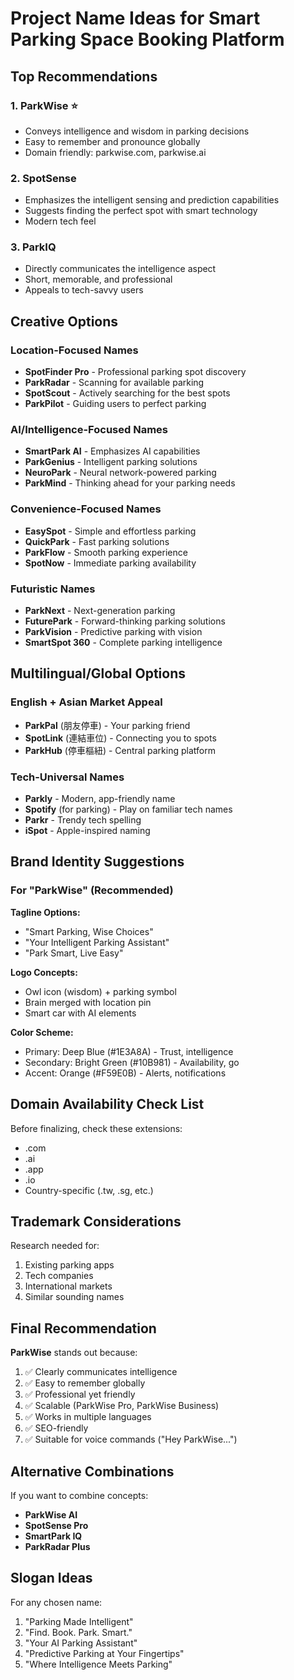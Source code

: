 # Project Name Ideas for Smart Parking Space Booking Platform

## Top Recommendations

### 1. **ParkWise** ⭐
- Conveys intelligence and wisdom in parking decisions
- Easy to remember and pronounce globally
- Domain friendly: parkwise.com, parkwise.ai

### 2. **SpotSense**
- Emphasizes the intelligent sensing and prediction capabilities
- Suggests finding the perfect spot with smart technology
- Modern tech feel

### 3. **ParkIQ**
- Directly communicates the intelligence aspect
- Short, memorable, and professional
- Appeals to tech-savvy users

## Creative Options

### Location-Focused Names
- **SpotFinder Pro** - Professional parking spot discovery
- **ParkRadar** - Scanning for available parking
- **SpotScout** - Actively searching for the best spots
- **ParkPilot** - Guiding users to perfect parking

### AI/Intelligence-Focused Names
- **SmartPark AI** - Emphasizes AI capabilities
- **ParkGenius** - Intelligent parking solutions
- **NeuroPark** - Neural network-powered parking
- **ParkMind** - Thinking ahead for your parking needs

### Convenience-Focused Names
- **EasySpot** - Simple and effortless parking
- **QuickPark** - Fast parking solutions
- **ParkFlow** - Smooth parking experience
- **SpotNow** - Immediate parking availability

### Futuristic Names
- **ParkNext** - Next-generation parking
- **FuturePark** - Forward-thinking parking solutions
- **ParkVision** - Predictive parking with vision
- **SmartSpot 360** - Complete parking intelligence

## Multilingual/Global Options

### English + Asian Market Appeal
- **ParkPal** (朋友停車) - Your parking friend
- **SpotLink** (連結車位) - Connecting you to spots
- **ParkHub** (停車樞紐) - Central parking platform

### Tech-Universal Names
- **Parkly** - Modern, app-friendly name
- **Spotify** (for parking) - Play on familiar tech names
- **Parkr** - Trendy tech spelling
- **iSpot** - Apple-inspired naming

## Brand Identity Suggestions

### For "ParkWise" (Recommended)
**Tagline Options:**
- "Smart Parking, Wise Choices"
- "Your Intelligent Parking Assistant"
- "Park Smart, Live Easy"

**Logo Concepts:**
- Owl icon (wisdom) + parking symbol
- Brain merged with location pin
- Smart car with AI elements

**Color Scheme:**
- Primary: Deep Blue (#1E3A8A) - Trust, intelligence
- Secondary: Bright Green (#10B981) - Availability, go
- Accent: Orange (#F59E0B) - Alerts, notifications

## Domain Availability Check List

Before finalizing, check these extensions:
- .com
- .ai
- .app
- .io
- Country-specific (.tw, .sg, etc.)

## Trademark Considerations

Research needed for:
1. Existing parking apps
2. Tech companies
3. International markets
4. Similar sounding names

## Final Recommendation

**ParkWise** stands out because:
1. ✅ Clearly communicates intelligence
2. ✅ Easy to remember globally
3. ✅ Professional yet friendly
4. ✅ Scalable (ParkWise Pro, ParkWise Business)
5. ✅ Works in multiple languages
6. ✅ SEO-friendly
7. ✅ Suitable for voice commands ("Hey ParkWise...")

## Alternative Combinations

If you want to combine concepts:
- **ParkWise AI**
- **SpotSense Pro**
- **SmartPark IQ**
- **ParkRadar Plus**

## Slogan Ideas

For any chosen name:
1. "Parking Made Intelligent"
2. "Find. Book. Park. Smart."
3. "Your AI Parking Assistant"
4. "Predictive Parking at Your Fingertips"
5. "Where Intelligence Meets Parking"
